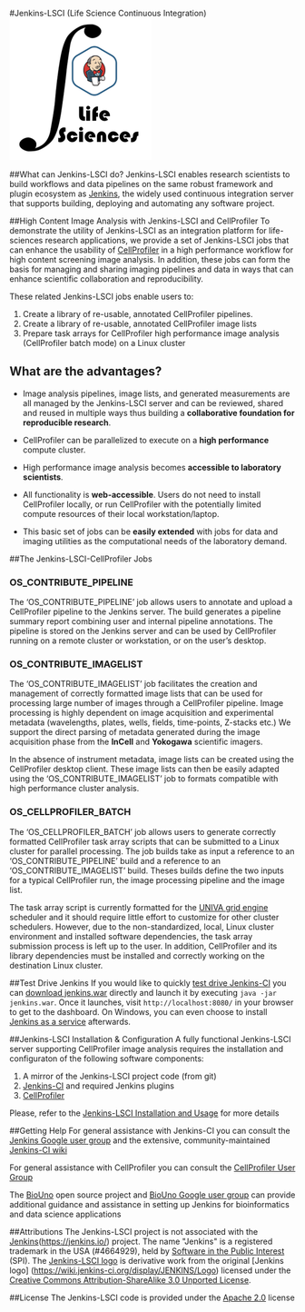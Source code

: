 #Jenkins-LSCI (Life Science Continuous Integration)
<img src="./userContent/images/Jenkins_LifeSci.png"/>

##What can Jenkins-LSCI do?
Jenkins-LSCI enables research scientists to build workflows and data pipelines on the same robust framework and plugin ecosystem as [Jenkins](https://jenkins.io/), the widely used continuous integration server that supports building, deploying and automating any software project. 

##High Content Image Analysis with Jenkins-LSCI and CellProfiler
To demonstrate the utility of Jenkins-LSCI as an integration platform for life-sciences research applications, we provide a set of Jenkins-LSCI jobs that can enhance the usability of [CellProfiler](http://cellprofiler.org) in a  high performance workflow for high content screening image analysis. In addition, these jobs can form the basis for managing and sharing imaging pipelines and data in ways that can enhance scientific collaboration and reproducibility.

These related Jenkins-LSCI jobs enable users to:

1. Create a library of re-usable, annotated CellProfiler pipelines. 
2. Create a library of re-usable, annotated  CellProfiler image lists
3. Prepare task arrays for CellProfiler high performance image analysis (CellProfiler batch mode) on a Linux cluster

## What are the advantages?
-   Image analysis pipelines, image lists, and generated measurements are all managed by the Jenkins-LSCI server and can be reviewed, shared and reused in multiple ways thus building a **collaborative foundation for reproducible research**.

-   CellProfiler can be parallelized to execute on a **high performance** compute cluster.
-   High performance image analysis becomes **accessible to laboratory scientists**.

-   All functionality is **web-accessible**. Users do not need to install CellProfiler locally, or run CellProfiler with the potentially limited compute resources of their local workstation/laptop. 
-  This basic set of jobs can be **easily extended**  with jobs for data and imaging utilities as the computational needs of the laboratory demand.

##The Jenkins-LSCI-CellProfiler Jobs

### OS\_CONTRIBUTE\_PIPELINE

The ‘OS\_CONTRIBUTE\_PIPELINE’ job allows users to annotate and upload a CellProfiler pipeline to the Jenkins server. The build generates a pipeline summary report combining user and internal pipeline annotations. The pipeline is stored on the Jenkins server and can be used by CellProfiler running on a remote cluster or workstation, or on the user’s desktop.

### OS\_CONTRIBUTE\_IMAGELIST

The ‘OS\_CONTRIBUTE\_IMAGELIST’ job facilitates the creation and management of correctly formatted image lists that can be used for processing large number of images through a CellProfiler pipeline. Image processing is highly dependent on image acquisition and experimental metadata (wavelengths, plates, wells, fields, time-points, Z-stacks etc.) We support the direct parsing of metadata generated during the image acquisition phase from the **InCell** and **Yokogawa** scientific imagers.


In the absence of instrument metadata, image lists can be created using the CellProfiler desktop client. These image lists can then be easily adapted using the ‘OS\_CONTRIBUTE\_IMAGELIST’ job to formats compatible with high performance cluster analysis.

### OS\_CELLPROFILER\_BATCH

The ‘OS\_CELLPROFILER\_BATCH’ job allows users to generate correctly formatted CellProfiler task array scripts that can be submitted to a Linux cluster for parallel processing. The job builds take as input a reference to an ‘OS\_CONTRIBUTE\_PIPELINE’ build and a reference to an ‘OS\_CONTRIBUTE\_IMAGELIST’ build. Theses builds define the two inputs for a typical CellProfiler run, the image processing pipeline and the image list.

The task array script is currently formatted for the [UNIVA grid engine](http://www.univa.com/products/) scheduler and it should require little effort to customize for other cluster schedulers. However, due to the non-standardized, local, Linux cluster environment and installed software dependencies, the task array submission process is left up to the user. In addition, CellProfiler and its library dependencies must be installed and correctly working on the destination Linux cluster.

##Test Drive Jenkins
If you would like to quickly [test drive Jenkins-CI](https://wiki.jenkins-ci.org/display/JENKINS/Meet+Jenkins) you can [download jenkins.war](http://mirrors.jenkins-ci.org/war/latest/jenkins.war) directly and launch it by executing ```java -jar jenkins.war```.  Once it launches, visit ```http://localhost:8080/``` in your browser to get to the dashboard. On Windows, you can even choose to install [Jenkins as a service](https://wiki.jenkins-ci.org/display/JENKINS/Installing+Jenkins+as+a+Windows+service) afterwards.

##Jenkins-LSCI Installation & Configuration
A fully functional Jenkins-LSCI server supporting CellProfiler image analysis requires the installation and configuraton of the following software components:

 1. A mirror of the Jenkins-LSCI project code (from git)
 2. [Jenkins-CI](https://jenkins.io/) and required Jenkins plugins
 3. [CellProfiler](http://cellprofiler.org)


Please, refer to the [Jenkins-LSCI Installation and Usage](./userContent/docs/installation_and_use.md) for more details

##Getting Help
For general assistance with Jenkins-CI you can consult the [Jenkins Google user group](https://groups.google.com/forum/#!forum/jenkinsci-users) and the extensive, community-maintained [Jenkins-CI wiki](https://wiki.jenkins-ci.org/display/JENKINS/Use+Jenkins)

For general assistance with CellProfiler you can consult the [CellProfiler User Group](http://forum.cellprofiler.org/)

The [BioUno](http://biouno.org) open source project and [BioUno Google user group](https://groups.google.com/forum/#!forum/biouno-users) can provide additional guidance and assistance in setting up Jenkins for bioinformatics and data science applications

##Attributions
The Jenkins-LSCI project is not associated with the [Jenkins](https://jenkins.io/)(https://jenkins.io/) project.
The name "Jenkins" is a registered trademark in the USA (#4664929), held by  [Software in the Public Interest](http://www.spi-inc.org/) (SPI). The [Jenkins-LSCI logo](./userContent/images/Jenkins_LifeSci.png) is derivative work from the original [Jenkins logo] (https://wiki.jenkins-ci.org/display/JENKINS/Logo) licensed under the [Creative Commons Attribution-ShareAlike 3.0 Unported License](https://creativecommons.org/licenses/by-sa/3.0/).

##License
The Jenkins-LSCI code is provided under the [Apache 2.0](http://www.apache.org/licenses/LICENSE-2.0.txt) license

